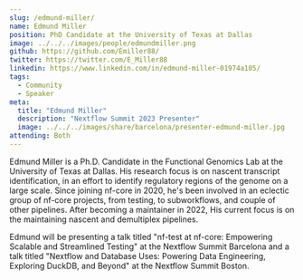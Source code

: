 ```yaml
---
slug: /edmund-miller/
name: Edmund Miller
position: PhD Candidate at the University of Texas at Dallas
image: ../../../images/people/edmundmiller.png
github: https://github.com/Emiller88/
twitter: https://twitter.com/E_Miller88
linkedin: https://www.linkedin.com/in/edmund-miller-01974a105/
tags:
  - Community
  - Speaker
meta:
  title: "Edmund Miller"
  description: "Nextflow Summit 2023 Presenter"
  image: ../../../images/share/barcelona/presenter-edmund-miller.jpg
attending: Both
---
```

Edmund Miller is a Ph.D. Candidate in the Functional Genomics Lab at the University of Texas at Dallas. His research focus is on nascent transcript identification, in an effort to identify regulatory regions of the genome on a large scale. Since joining nf-core in 2020, he's been involved in an eclectic group of nf-core projects, from testing, to subworkflows, and couple of other pipelines. After becoming a maintainer in 2022, His current focus is on the maintaining nascent and demultiplex pipelines.

Edmund will be presenting a talk titled "nf-test at nf-core: Empowering Scalable and Streamlined Testing" at the Nextflow Summit Barcelona and a talk titled "Nextflow and Database Uses: Powering Data Engineering, Exploring DuckDB, and Beyond" at the Nextflow Summit Boston.